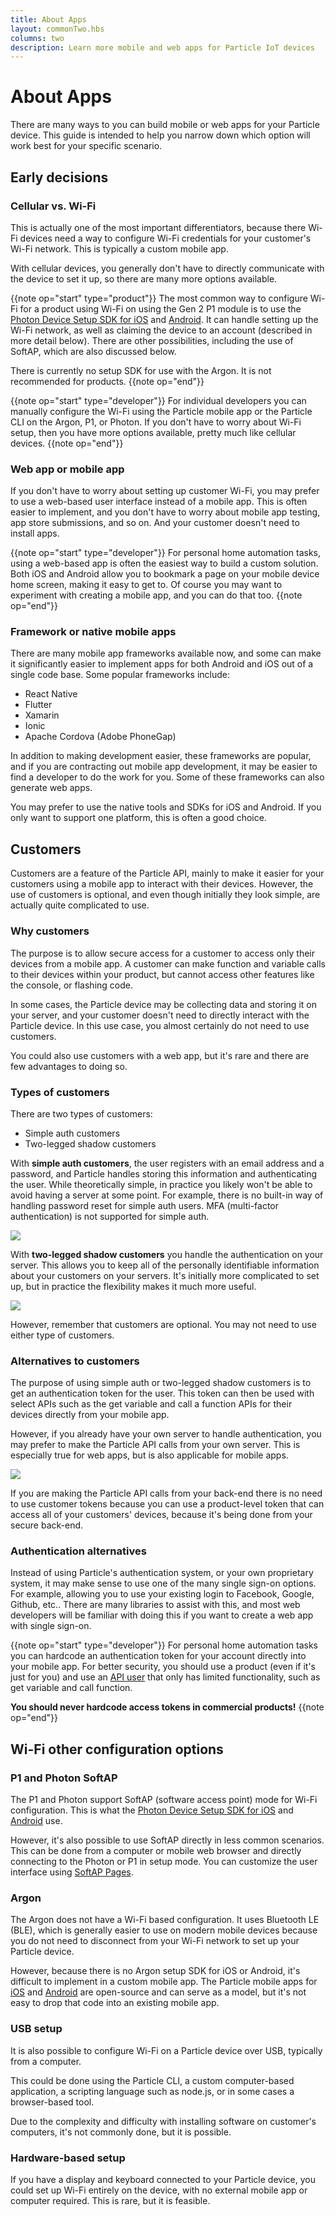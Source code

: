 ```yaml
---
title: About Apps
layout: commonTwo.hbs
columns: two
description: Learn more mobile and web apps for Particle IoT devices
---
```


# About Apps

There are many ways to you can build mobile or web apps for your Particle device. This guide is intended to help you narrow down which option will work best for your specific scenario.

## Early decisions

### Cellular vs. Wi-Fi

This is actually one of the most important differentiators, because there Wi-Fi devices need a way to configure Wi-Fi credentials for your customer's Wi-Fi network. This is typically a custom mobile app.

With cellular devices, you generally don't have to directly communicate with the device to set it up, so there are many more options available.

{{note op="start" type="product"}}
The most common way to configure Wi-Fi for a product using Wi-Fi on using the Gen 2 P1 module is to use the [Photon Device Setup SDK for iOS](/reference/SDKs/ios/) and [Android](/reference/SDKs/android/). It can handle setting up the Wi-Fi network, as well as claiming the device to an account (described in more detail below). There are other possibilities, including the use of SoftAP, which are also discussed below.

There is currently no setup SDK for use with the Argon. It is not recommended for products.
{{note op="end"}}

{{note op="start" type="developer"}}
For individual developers you can manually configure the Wi-Fi using the Particle mobile app or the Particle CLI on the Argon, P1, or Photon. If you don't have to worry about Wi-Fi setup, then you have more options available, pretty much like cellular devices.
{{note op="end"}}


### Web app or mobile app

If you don't have to worry about setting up customer Wi-Fi, you may prefer to use a web-based user interface instead of a mobile app. This is often easier to implement, and you don't have to worry about mobile app testing, app store submissions, and so on. And your customer doesn't need to install apps.

{{note op="start" type="developer"}}
For personal home automation tasks, using a web-based app is often the easiest way to build a custom solution. Both iOS and Android allow you to bookmark a page on your mobile device home screen, making it easy to get to. Of course you may want to experiment with creating a mobile app, and you can do that too.
{{note op="end"}}


### Framework or native mobile apps

There are many mobile app frameworks available now, and some can make it significantly easier to implement apps for both Android and iOS out of a single code base. Some popular frameworks include:

- React Native
- Flutter
- Xamarin
- Ionic
- Apache Cordova (Adobe PhoneGap)

In addition to making development easier, these frameworks are popular, and if you are contracting out mobile app development, it may be easier to find a developer to do the work for you. Some of these frameworks can also generate web apps.

You may prefer to use the native tools and SDKs for iOS and Android. If you only want to support one platform, this is often a good choice.

## Customers

Customers are a feature of the Particle API, mainly to make it easier for your customers using a mobile app to interact with their devices. However, the use of customers is optional, and even though initially they look simple, are actually quite complicated to use.

### Why customers

The purpose is to allow secure access for a customer to access only their devices from a mobile app. A customer can make function and variable calls to their devices within your product, but cannot access other features like the console, or flashing code.

In some cases, the Particle device may be collecting data and storing it on your server, and your customer doesn't need to directly interact with the Particle device. In this use case, you almost certainly do not need to use customers.

You could also use customers with a web app, but it's rare and there are few advantages to doing so.

### Types of customers

There are two types of customers:

- Simple auth customers
- Two-legged shadow customers

With **simple auth customers**, the user registers with an email address and a password, and Particle handles storing this information and authenticating the user. While theoretically simple, in practice you likely won't be able to avoid having a server at some point. For example, there is no built-in way of handling password reset for simple auth users. MFA (multi-factor authentication) is not supported for simple auth.

![](/assets/images/tutorials/simple-auth.png)

With **two-legged shadow customers** you handle the authentication on your server. This allows you to keep all of the personally identifiable information about your customers on your servers. It's initially more complicated to set up, but in practice the flexibility makes it much more useful.

![](/assets/images/tutorials/two-legged.png)


However, remember that customers are optional. You may not need to use either type of customers.

### Alternatives to customers

The purpose of using simple auth or two-legged shadow customers is to get an authentication token for the user. This token can then be used with select APIs such as the get variable and call a function APIs for their devices directly from your mobile app.

However, if you already have your own server to handle authentication, you may prefer to make the Particle API calls from your own server. This is especially true for web apps, but is also applicable for mobile apps.

![](/assets/images/tutorials/your-server.png)

If you are making the Particle API calls from your back-end there is no need to use customer tokens because you can use a product-level token that can access all of your customers' devices, because it's being done from your secure back-end.

### Authentication alternatives

Instead of using Particle's authentication system, or your own proprietary system, it may make sense to use one of the many single sign-on options. For example, allowing you to use your existing login to Facebook, Google, Github, etc.. There are many libraries to assist with this, and most web developers will be familiar with doing this if you want to create a web app with single sign-on.

{{note op="start" type="developer"}}
For personal home automation tasks you can hardcode an authentication token for your account directly into your mobile app. For better security, you should use a product (even if it's just for you) and use an [API user](/reference/device-cloud/api/#api-users) that only has limited functionality, such as get variable and call function. 

**You should never hardcode access tokens in commercial products!**
{{note op="end"}}


## Wi-Fi other configuration options

### P1 and Photon SoftAP

The P1 and Photon support SoftAP (software access point) mode for Wi-Fi configuration. This is what the [Photon Device Setup SDK for iOS](/reference/SDKs/ios/) and [Android](/reference/SDKs/android/) use. 

However, it's also possible to use SoftAP directly in less common scenarios. This can be done from a computer or mobile web browser and directly connecting to the Photon or P1 in setup mode. You can customize the user interface using [SoftAP Pages](/reference/device-os/firmware/#softap-http-pages).

### Argon

The Argon does not have a Wi-Fi based configuration. It uses Bluetooth LE (BLE), which is generally easier to use on modern mobile devices because you do not need to disconnect from your Wi-Fi network to set up your Particle device.

However, because there is no Argon setup SDK for iOS or Android, it's difficult to implement in a custom mobile app. The Particle mobile apps for [iOS](https://github.com/particle-iot/particle-tinker-app-ios) and [Android](https://github.com/particle-iot/particle-android) are open-source and can serve as a model, but it's not easy to drop that code into an existing mobile app.

### USB setup

It is also possible to configure Wi-Fi on a Particle device over USB, typically from a computer.

This could be done using the Particle CLI, a custom computer-based application, a scripting language such as node.js, or in some cases a browser-based tool.

Due to the complexity and difficulty with installing software on customer's computers, it's not commonly done, but it is possible.

### Hardware-based setup

If you have a display and keyboard connected to your Particle device, you could set up Wi-Fi entirely on the device, with no external mobile app or computer required. This is rare, but it is feasible. 

